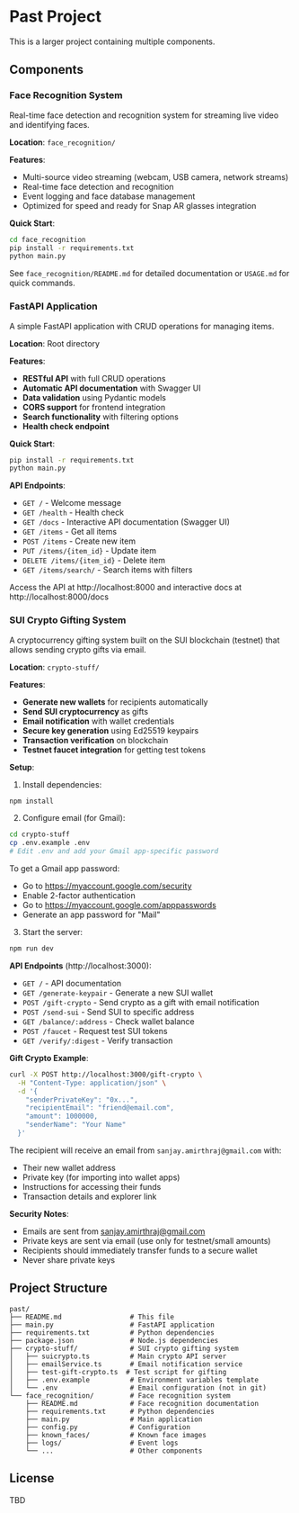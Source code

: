 # Past Project

This is a larger project containing multiple components.

## Components

### Face Recognition System

Real-time face detection and recognition system for streaming live video and identifying faces.

**Location**: `face_recognition/`

**Features**:
- Multi-source video streaming (webcam, USB camera, network streams)
- Real-time face detection and recognition
- Event logging and face database management
- Optimized for speed and ready for Snap AR glasses integration

**Quick Start**:
```bash
cd face_recognition
pip install -r requirements.txt
python main.py
```

See `face_recognition/README.md` for detailed documentation or `USAGE.md` for quick commands.

### FastAPI Application

A simple FastAPI application with CRUD operations for managing items.

**Location**: Root directory

**Features**:
- **RESTful API** with full CRUD operations
- **Automatic API documentation** with Swagger UI
- **Data validation** using Pydantic models
- **CORS support** for frontend integration
- **Search functionality** with filtering options
- **Health check endpoint**

**Quick Start**:
```bash
pip install -r requirements.txt
python main.py
```

**API Endpoints**:
- `GET /` - Welcome message
- `GET /health` - Health check
- `GET /docs` - Interactive API documentation (Swagger UI)
- `GET /items` - Get all items
- `POST /items` - Create new item
- `PUT /items/{item_id}` - Update item
- `DELETE /items/{item_id}` - Delete item
- `GET /items/search/` - Search items with filters

Access the API at http://localhost:8000 and interactive docs at http://localhost:8000/docs

### SUI Crypto Gifting System

A cryptocurrency gifting system built on the SUI blockchain (testnet) that allows sending crypto gifts via email.

**Location**: `crypto-stuff/`

**Features**:
- **Generate new wallets** for recipients automatically
- **Send SUI cryptocurrency** as gifts
- **Email notification** with wallet credentials
- **Secure key generation** using Ed25519 keypairs
- **Transaction verification** on blockchain
- **Testnet faucet integration** for getting test tokens

**Setup**:

1. Install dependencies:
```bash
npm install
```

2. Configure email (for Gmail):
```bash
cd crypto-stuff
cp .env.example .env
# Edit .env and add your Gmail app-specific password
```

To get a Gmail app password:
- Go to https://myaccount.google.com/security
- Enable 2-factor authentication
- Go to https://myaccount.google.com/apppasswords
- Generate an app password for "Mail"

3. Start the server:
```bash
npm run dev
```

**API Endpoints** (http://localhost:3000):
- `GET /` - API documentation
- `GET /generate-keypair` - Generate a new SUI wallet
- `POST /gift-crypto` - Send crypto as a gift with email notification
- `POST /send-sui` - Send SUI to specific address
- `GET /balance/:address` - Check wallet balance
- `POST /faucet` - Request test SUI tokens
- `GET /verify/:digest` - Verify transaction

**Gift Crypto Example**:
```bash
curl -X POST http://localhost:3000/gift-crypto \
  -H "Content-Type: application/json" \
  -d '{
    "senderPrivateKey": "0x...",
    "recipientEmail": "friend@email.com",
    "amount": 1000000,
    "senderName": "Your Name"
  }'
```

The recipient will receive an email from `sanjay.amirthraj@gmail.com` with:
- Their new wallet address
- Private key (for importing into wallet apps)
- Instructions for accessing their funds
- Transaction details and explorer link

**Security Notes**:
- Emails are sent from sanjay.amirthraj@gmail.com
- Private keys are sent via email (use only for testnet/small amounts)
- Recipients should immediately transfer funds to a secure wallet
- Never share private keys

## Project Structure

```
past/
├── README.md                 # This file
├── main.py                   # FastAPI application
├── requirements.txt          # Python dependencies
├── package.json              # Node.js dependencies
├── crypto-stuff/             # SUI crypto gifting system
│   ├── suicrypto.ts          # Main crypto API server
│   ├── emailService.ts       # Email notification service
│   ├── test-gift-crypto.ts  # Test script for gifting
│   ├── .env.example          # Environment variables template
│   └── .env                  # Email configuration (not in git)
└── face_recognition/         # Face recognition system
    ├── README.md             # Face recognition documentation
    ├── requirements.txt      # Python dependencies
    ├── main.py               # Main application
    ├── config.py             # Configuration
    ├── known_faces/          # Known face images
    ├── logs/                 # Event logs
    └── ...                   # Other components
```

## License

TBD
